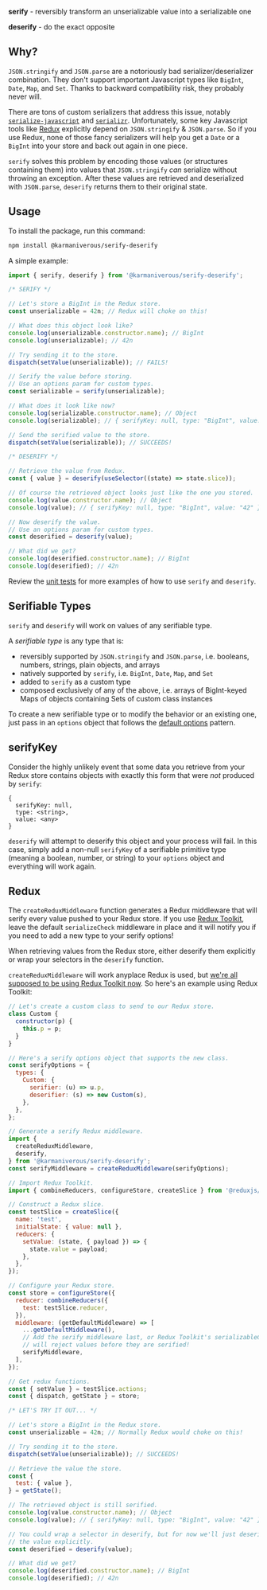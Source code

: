 **serify** - reversibly transform an unserializable value into a serializable
one

**deserify** - do the exact opposite

## Why?

`JSON.stringify` and `JSON.parse` are a notoriously bad serializer/deserializer
combination. They don't support important Javascript types like `BigInt`,
`Date`, `Map`, and `Set`. Thanks to backward compatibility risk, they probably
never will.

There are tons of custom serializers that address this issue, notably
[`serialize-javascript`](https://www.npmjs.com/package/serialize-javascript) and
[`serializr`](https://www.npmjs.com/package/serializr). Unfortunately, some key
Javascript tools like [Redux](https://redux.js.org) explicitly depend on
`JSON.stringify` & `JSON.parse`. So if you use Redux, none of those fancy
serializers will help you get a `Date` or a `BigInt` into your store and back
out again in one piece.

`serify` solves this problem by encoding those values (or structures containing
them) into values that `JSON.stringify` _can_ serialize without throwing an
exception. After these values are retrieved and deserialized with `JSON.parse`,
`deserify` returns them to their original state.

## Usage

To install the package, run this command:

```bash
npm install @karmaniverous/serify-deserify
```

A simple example:

```javascript
import { serify, deserify } from '@karmaniverous/serify-deserify';

/* SERIFY */

// Let's store a BigInt in the Redux store.
const unserializable = 42n; // Redux will choke on this!

// What does this object look like?
console.log(unserializable.constructor.name); // BigInt
console.log(unserializable); // 42n

// Try sending it to the store.
dispatch(setValue(unserializable)); // FAILS!

// Serify the value before storing.
// Use an options param for custom types.
const serializable = serify(unserializable);

// What does it look like now?
console.log(serializable.constructor.name); // Object
console.log(serializable); // { serifyKey: null, type: "BigInt", value: "42" }

// Send the serified value to the store.
dispatch(setValue(serializable)); // SUCCEEDS!

/* DESERIFY */

// Retrieve the value from Redux.
const { value } = deserify(useSelector((state) => state.slice));

// Of course the retrieved object looks just like the one you stored.
console.log(value.constructor.name); // Object
console.log(value); // { serifyKey: null, type: "BigInt", value: "42" }

// Now deserify the value.
// Use an options param for custom types.
const deserified = deserify(value);

// What did we get?
console.log(deserified.constructor.name); // BigInt
console.log(deserified); // 42n
```

Review the [unit tests](/src/index.test.mjs) for more examples of how to use
`serify` and `deserify`.

## Serifiable Types

`serify` and `deserify` will work on values of any serifiable type.

A _serifiable type_ is any type that is:

- reversibly supported by `JSON.stringify` and `JSON.parse`, i.e. booleans,
  numbers, strings, plain objects, and arrays
- natively supported by `serify`, i.e. `BigInt`, `Date`, `Map`, and `Set`
- added to `serify` as a custom type
- composed exclusively of any of the above, i.e. arrays of BigInt-keyed Maps of
  objects containing Sets of custom class instances

To create a new serifiable type or to modify the behavior or an existing one,
just pass in an `options` object that follows the
[default options](/src/options.mjs) pattern.

## serifyKey

Consider the highly unlikely event that some data you retrieve from your Redux
store contains objects with exactly this form that were _not_ produced by
`serify`:

```
{
  serifyKey: null,
  type: <string>,
  value: <any>
}
```

`deserify` will attempt to deserify this object and your process will fail. In
this case, simply add a non-null `serifyKey` of a serifiable primitive type
(meaning a boolean, number, or string) to your `options` object and everything
will work again.

## Redux

The `createReduxMiddleware` function generates a Redux middleware that will
serify every value pushed to your Redux store. If you use
[Redux Toolkit](https://redux-toolkit.js.org/), leave the default
`serializeCheck` middleware in place and it will notify you if you need to add a
new type to your serify options!

When retrieving values from the Redux store, either deserify them explicitly or
wrap your selectors in the `deserify` function.

`createReduxMiddleware` will work anyplace Redux is used, but
[we're all supposed to be using Redux Toolkit now](https://redux-toolkit.js.org/introduction/getting-started#purpose).
So here's an example using Redux Toolkit:

```javascript
// Let's create a custom class to send to our Redux store.
class Custom {
  constructor(p) {
    this.p = p;
  }
}

// Here's a serify options object that supports the new class.
const serifyOptions = {
  types: {
    Custom: {
      serifier: (u) => u.p,
      deserifier: (s) => new Custom(s),
    },
  },
};

// Generate a serify Redux middleware.
import {
  createReduxMiddleware,
  deserify,
} from '@karmaniverous/serify-deserify';
const serifyMiddleware = createReduxMiddleware(serifyOptions);

// Import Redux Toolkit.
import { combineReducers, configureStore, createSlice } from '@reduxjs/toolkit';

// Construct a Redux slice.
const testSlice = createSlice({
  name: 'test',
  initialState: { value: null },
  reducers: {
    setValue: (state, { payload }) => {
      state.value = payload;
    },
  },
});

// Configure your Redux store.
const store = configureStore({
  reducer: combineReducers({
    test: testSlice.reducer,
  }),
  middleware: (getDefaultMiddleware) => [
    ...getDefaultMiddleware(),
    // Add the serify middleware last, or Redux Toolkit's serializableCheck
    // will reject values before they are serified!
    serifyMiddleware,
  ],
});

// Get redux functions.
const { setValue } = testSlice.actions;
const { dispatch, getState } = store;

/* LET'S TRY IT OUT... */

// Let's store a BigInt in the Redux store.
const unserializable = 42n; // Normally Redux would choke on this!

// Try sending it to the store.
dispatch(setValue(unserializable)); // SUCCEEDS!

// Retrieve the value the store.
const {
  test: { value },
} = getState();

// The retrieved object is still serified.
console.log(value.constructor.name); // Object
console.log(value); // { serifyKey: null, type: "BigInt", value: "42" }

// You could wrap a selector in deserify, but for now we'll just deserify
// the value explicitly.
const deserified = deserify(value);

// What did we get?
console.log(deserified.constructor.name); // BigInt
console.log(deserified); // 42n
```
